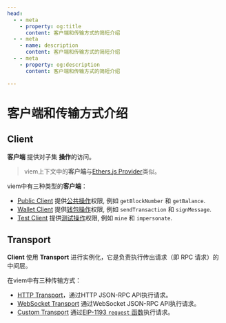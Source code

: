 ```yaml
---
head:
  - - meta
    - property: og:title
      content: 客户端和传输方式的简短介绍
  - - meta
    - name: description
      content: 客户端和传输方式的简短介绍
  - - meta
    - property: og:description
      content: 客户端和传输方式的简短介绍

---
```


# 客户端和传输方式介绍

## Client

**客户端** 提供对子集 **操作**的访问。 

>viem上下文中的**客户端**与[Ethers.js Provider](https://docs.ethers.org/v5/api/providers/)类似。

viem中有三种类型的**客户端**：

- [Public Client](/docs/clients/public) 提供[公共操作](/docs/actions/public/introduction)权限, 例如 `getBlockNumber` 和 `getBalance`. 
- [Wallet Client](/docs/clients/wallet) 提供[钱包操作](/docs/actions/wallet/introduction)权限, 例如 `sendTransaction` 和 `signMessage`.
- [Test Client](/docs/clients/test) 提供[测试操作](/docs/actions/test/introduction)权限, 例如 `mine` 和 `impersonate`.

## Transport

**Client** 使用 **Transport** 进行实例化，它是负责执行传出请求（即 RPC 请求）的中间层。

在viem中有三种传输方式：

- [HTTP Transport](/docs/clients/transports/http)，通过HTTP JSON-RPC API执行请求。
- [WebSocket Transport](/docs/clients/transports/websocket) 通过WebSocket JSON-RPC API执行请求。
- [Custom Transport](/docs/clients/transports/custom) 通过[EIP-1193 `request` 函数](https://eips.ethereum.org/EIPS/eip-1193)执行请求。
